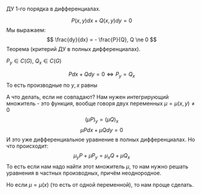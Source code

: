 ДУ 1-го порядка в дифференциалах.

$$
P(x, y)dx + Q(x, y)dy = 0
$$
Мы выражаем:
$$
\frac{dy}{dx} = - \frac{P}{Q}, Q \ne 0
$$
Теорема (критерий ДУ в полных дифференциалах).

$P_{y} \in C(G)$, $Q_{x} \in C(G)$

$$
Pdx + Qdy = 0 \iff P_{y} = Q_{x}
$$
То есть производные по $y, x$ равны

А что делать, если не совпадают? Нам нужен интегрирующий множитель - это функция, вообще говоря двух переменных $\mu = \mu(x, y) \ne 0$
$$
(\mu P)_{y} = (\mu Q)_{x}
$$
$$
\mu Pdx + \mu Qdy = 0
$$
И это уже дифференциальное уравнение в полных дифференциалах.
Но что происходит:
$$
\mu_{y} P + \mu P_{y} = \mu_{x} Q + \mu Q_{x}
$$
То есть если нам надо найти этот множитель $\mu$, то нам нужно решать уравнения в частных производных, причём неоднородное.

Но если $\mu = \mu(x)$ (то есть от одной переменной), то нам проще сделать.



